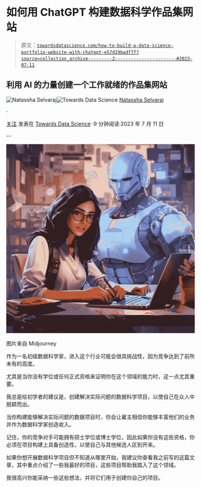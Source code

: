 # 如何用 ChatGPT 构建数据科学作品集网站

> 原文：[`towardsdatascience.com/how-to-build-a-data-science-portfolio-website-with-chatgpt-e57d29badf7f?source=collection_archive---------2-----------------------#2023-07-11`](https://towardsdatascience.com/how-to-build-a-data-science-portfolio-website-with-chatgpt-e57d29badf7f?source=collection_archive---------2-----------------------#2023-07-11)

## 利用 AI 的力量创建一个工作就绪的作品集网站

[](https://natassha6789.medium.com/?source=post_page-----e57d29badf7f--------------------------------)![Natassha Selvaraj](https://natassha6789.medium.com/?source=post_page-----e57d29badf7f--------------------------------)[](https://towardsdatascience.com/?source=post_page-----e57d29badf7f--------------------------------)![Towards Data Science](https://towardsdatascience.com/?source=post_page-----e57d29badf7f--------------------------------) [Natassha Selvaraj](https://natassha6789.medium.com/?source=post_page-----e57d29badf7f--------------------------------)

·

[关注](https://medium.com/m/signin?actionUrl=https%3A%2F%2Fmedium.com%2F_%2Fsubscribe%2Fuser%2F6a2ef1b1f09d&operation=register&redirect=https%3A%2F%2Ftowardsdatascience.com%2Fhow-to-build-a-data-science-portfolio-website-with-chatgpt-e57d29badf7f&user=Natassha+Selvaraj&userId=6a2ef1b1f09d&source=post_page-6a2ef1b1f09d----e57d29badf7f---------------------post_header-----------) 发表在 [Towards Data Science](https://towardsdatascience.com/?source=post_page-----e57d29badf7f--------------------------------) ·9 分钟阅读·2023 年 7 月 11 日[](https://medium.com/m/signin?actionUrl=https%3A%2F%2Fmedium.com%2F_%2Fvote%2Ftowards-data-science%2Fe57d29badf7f&operation=register&redirect=https%3A%2F%2Ftowardsdatascience.com%2Fhow-to-build-a-data-science-portfolio-website-with-chatgpt-e57d29badf7f&user=Natassha+Selvaraj&userId=6a2ef1b1f09d&source=-----e57d29badf7f---------------------clap_footer-----------)

--

[](https://medium.com/m/signin?actionUrl=https%3A%2F%2Fmedium.com%2F_%2Fbookmark%2Fp%2Fe57d29badf7f&operation=register&redirect=https%3A%2F%2Ftowardsdatascience.com%2Fhow-to-build-a-data-science-portfolio-website-with-chatgpt-e57d29badf7f&source=-----e57d29badf7f---------------------bookmark_footer-----------)![](img/17b0a9a16bbf22cd632413fd31918be5.png)

图片来自 Midjourney

作为一名初级数据科学家，进入这个行业可能会很具挑战性，因为竞争达到了前所未有的高度。

尤其是当你没有学位或任何正式资格来证明你在这个领域的能力时，这一点尤其重要。

我总是给初学者的建议是，创建解决实际问题的数据科学项目，以使自己在众人中脱颖而出。

当你构建能够解决实际问题的数据项目时，你会让雇主相信你能够丰富他们的业务并作为数据科学家创造收入。

记住，你的竞争对手可能拥有硕士学位或博士学位，因此如果你没有这些资格，你必须在项目构建上具备创造性，以使自己与其他候选人区别开来。

如果你想开展数据科学项目但不知道从哪里开始，我建议你查看我之前写的这篇文章，其中重点介绍了一些我最好的项目，这些项目帮助我踏入了这个领域。

我很高兴你能采纳一些这些想法，并将它们用于创建你自己的项目。
